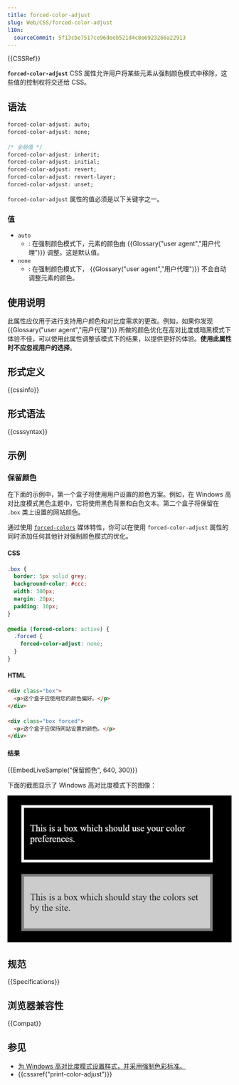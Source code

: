 ```yaml
---
title: forced-color-adjust
slug: Web/CSS/forced-color-adjust
l10n:
  sourceCommit: 5f13cbe7517ce96deeb521d4c8e6923266a22913
---
```


{{CSSRef}}

**`forced-color-adjust`** CSS 属性允许用户将某些元素从强制颜色模式中移除，这些值的控制权将交还给 CSS。

## 语法

```css
forced-color-adjust: auto;
forced-color-adjust: none;

/* 全局值 */
forced-color-adjust: inherit;
forced-color-adjust: initial;
forced-color-adjust: revert;
forced-color-adjust: revert-layer;
forced-color-adjust: unset;
```

`forced-color-adjust` 属性的值必须是以下关键字之一。

### 值

- `auto`
  - : 在强制颜色模式下，元素的颜色由 {{Glossary("user agent","用户代理")}} 调整。这是默认值。
- `none`
  - : 在强制颜色模式下， {{Glossary("user agent","用户代理")}} 不会自动调整元素的颜色。

## 使用说明

此属性应仅用于进行支持用户颜色和对比度需求的更改。例如，如果你发现 {{Glossary("user agent","用户代理")}} 所做的颜色优化在高对比度或暗黑模式下体验不佳，可以使用此属性调整该模式下的结果，以提供更好的体验。**使用此属性时不应忽视用户的选择**。

## 形式定义

{{cssinfo}}

## 形式语法

{{csssyntax}}

## 示例

### 保留颜色

在下面的示例中，第一个盒子将使用用户设置的颜色方案。例如，在 Windows 高对比度模式黑色主题中，它将使用黑色背景和白色文本。第二个盒子将保留在 `.box` 类上设置的网站颜色。

通过使用 [`forced-colors`](/zh-CN/docs/Web/CSS/@media/forced-colors) 媒体特性，你可以在使用 `forced-color-adjust` 属性的同时添加任何其他针对强制颜色模式的优化。

#### CSS

```css
.box {
  border: 5px solid grey;
  background-color: #ccc;
  width: 300px;
  margin: 20px;
  padding: 10px;
}

@media (forced-colors: active) {
  .forced {
    forced-color-adjust: none;
  }
}
```

#### HTML

```html
<div class="box">
  <p>这个盒子应使用您的颜色偏好。</p>
</div>

<div class="box forced">
  <p>这个盒子应保持网站设置的颜色。</p>
</div>
```

#### 结果

{{EmbedLiveSample("保留颜色", 640, 300)}}

下面的截图显示了 Windows 高对比度模式下的图像：

![在高对比度模式下，第一个盒子为黑色背景，第二个盒子为 CSS 中设置的灰色背景。](windows-high-contrast.jpg)

## 规范

{{Specifications}}

## 浏览器兼容性

{{Compat}}

## 参见

- [为 Windows 高对比度模式设置样式，并采用强制色彩标准。](https://blogs.windows.com/msedgedev/2020/09/17/styling-for-windows-high-contrast-with-new-standards-for-forced-colors/)
- {{cssxref("print-color-adjust")}}
